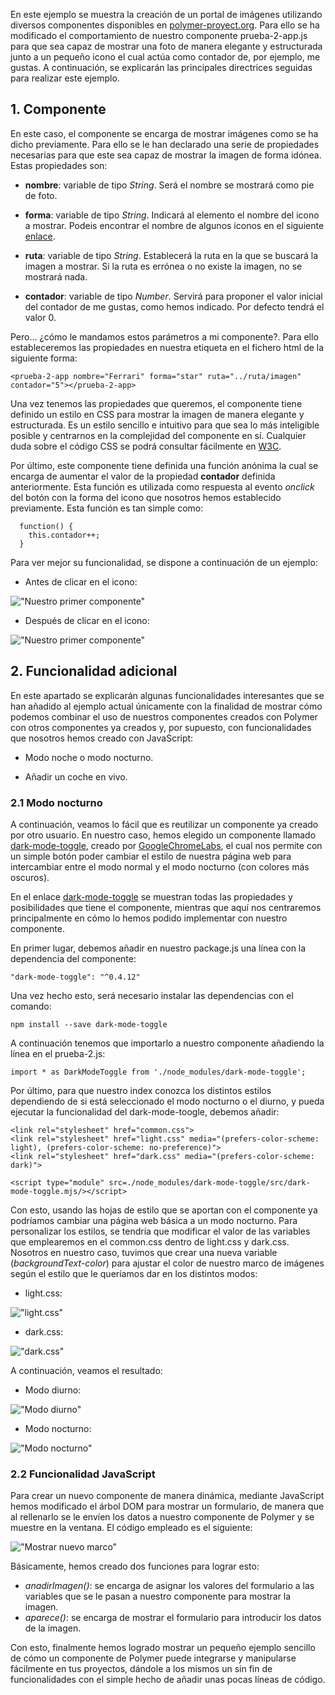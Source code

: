 
En este ejemplo se muestra la creación de un portal de imágenes utilizando diversos componentes disponibles en [polymer-proyect.org]. Para ello se ha modificado el comportamiento de nuestro componente prueba-2-app.js para que sea capaz de mostrar una foto de manera elegante y estructurada junto a un pequeño icono el cual actúa como contador de, por ejemplo, me gustas. A continuación, se explicarán las principales directrices seguidas para realizar este ejemplo.

[polymer-proyect.org]:https://www.polymer-project.org/

## 1. Componente

En este caso, el componente se encarga de mostrar imágenes como se ha dicho previamente. Para ello se le han declarado una serie de propiedades necesarias para que este sea capaz de mostrar la imagen de forma idónea. Estas propiedades son:

* **nombre**: variable de tipo *String*. Será el nombre se mostrará como pie de foto.

* **forma**: variable de tipo *String*. Indicará al elemento el nombre del icono a mostrar. Podeis encontrar el nombre de algunos iconos en el siguiente [enlace].

[enlace]:https://www.webcomponents.org/element/@polymer/iron-icons/demo/demo/index.html

* **ruta**: variable de tipo *String*. Establecerá la ruta en la que se buscará la imagen a mostrar. Si la ruta es errónea o no existe la imagen, no se mostrará nada.

* **contador**: variable de tipo *Number*. Servirá para proponer el valor inicial del contador de me gustas, como hemos indicado. Por defecto tendrá el valor 0.

Pero... ¿cómo le mandamos estos parámetros a mi componente?. Para ello estableceremos las propiedades en nuestra etiqueta en el fichero html de la siguiente forma:
```
<prueba-2-app nombre="Ferrari" forma="star" ruta="../ruta/imagen" contador="5"></prueba-2-app>
```

Una vez tenemos las propiedades que queremos, el componente tiene definido un estilo en CSS para mostrar la imagen de manera elegante y estructurada. Es un estilo sencillo e intuitivo para que sea lo más inteligible posible y centrarnos en la complejidad del componente en sí. Cualquier duda sobre el código CSS se podrá consultar fácilmente en [W3C].

[W3C]:https://www.w3schools.com/css/

Por último, este componente tiene definida una función anónima la cual se encarga de aumentar el valor de la propiedad **contador** definida anteriormente. Esta función es utilizada como respuesta al evento *onclick* del botón con la forma del icono que nosotros hemos establecido previamente. Esta función es tan simple como:
```
  function() {
    this.contador++;
  }
```
Para ver mejor su funcionalidad, se dispone a continuación de un ejemplo:
* Antes de clicar en el icono:

!["Nuestro primer componente"](images/click1.png "Antes de clicar")

* Después de clicar en el icono:

!["Nuestro primer componente"](images/click2.png "Después de clicar")

## 2. Funcionalidad adicional

En este apartado se explicarán algunas funcionalidades interesantes que se han añadido al ejemplo actual únicamente con la finalidad de mostrar cómo podemos combinar el uso de nuestros componentes creados con Polymer con otros componentes ya creados y, por supuesto, con funcionalidades que nosotros hemos creado con JavaScript:

* Modo noche o modo nocturno.

* Añadir un coche en vivo.

### 2.1 Modo nocturno

A continuación, veamos lo fácil que es reutilizar un componente ya creado por otro usuario. En nuestro caso, hemos elegido un componente llamado [dark-mode-toggle], creado por [GoogleChromeLabs], el cual nos permite con un simple botón poder cambiar el estilo de nuestra página web para intercambiar entre el modo normal y el modo nocturno (con colores más oscuros).

[dark-mode-toggle]: https://www.webcomponents.org/element/dark-mode-toggle
[GoogleChromeLabs]: https://www.webcomponents.org/author/GoogleChromeLabs

En el enlace [dark-mode-toggle] se muestran todas las propiedades y posibilidades que tiene el componente, mientras que aquí nos centraremos principalmente en cómo lo hemos podido implementar con nuestro componente.

En primer lugar, debemos añadir en nuestro package.js una línea con la dependencia del componente:
```
"dark-mode-toggle": "^0.4.12"
```
Una vez hecho esto, será necesario instalar las dependencias con el comando:
```
npm install --save dark-mode-toggle
```
A continuación tenemos que importarlo a nuestro componente añadiendo la línea en el prueba-2.js:
```
import * as DarkModeToggle from './node_modules/dark-mode-toggle';
```
Por último, para que nuestro index conozca los distintos estilos dependiendo de si está seleccionado el modo nocturno o el diurno, y pueda ejecutar la funcionalidad del dark-mode-toogle, debemos añadir:
```
<link rel="stylesheet" href="common.css">
<link rel="stylesheet" href="light.css" media="(prefers-color-scheme: light), (prefers-color-scheme: no-preference)">
<link rel="stylesheet" href="dark.css" media="(prefers-color-scheme: dark)">
    
<script type="module" src=./node_modules/dark-mode-toggle/src/dark-mode-toggle.mjs/></script>
```
Con esto, usando las hojas de estilo que se aportan con el componente ya podríamos cambiar una página web básica a un modo nocturno. Para personalizar los estilos, se tendría que modificar el valor de las variables que emplearemos en el common.css dentro de light.css y dark.css. Nosotros en nuestro caso, tuvimos que crear una nueva variable (*backgroundText-color*) para ajustar el color de nuestro marco de imágenes según el estilo que le queríamos dar en los distintos modos:

* light.css:

!["light.css"](images/lightstyle.png "Modo diurno")

* dark.css:

!["dark.css"](images/darkstyle.png "Modo nocturno")

A continuación, veamos el resultado:
* Modo diurno:

!["Modo diurno"](images/modo_diurno.jpg "Modo diurno")

* Modo nocturno:

!["Modo nocturno"](images/modo_nocturno.jpg "Modo nocturno")

### 2.2 Funcionalidad JavaScript

Para crear un nuevo componente de manera dinámica, mediante JavaScript hemos modificado el árbol DOM para mostrar un formulario, de manera que al rellenarlo se le envíen los datos a nuestro componente de Polymer y se muestre en la ventana. El código empleado es el siguiente:

!["Mostrar nuevo marco"](images/funcionalidadComponente.png "Generar marco dinámicamente")

Básicamente, hemos creado dos funciones para lograr esto:
* *anadirImagen()*: se encarga de asignar los valores del formulario a las variables que se le pasan a nuestro componente para mostrar la imagen.
* *aparece()*: se encarga de mostrar el formulario para introducir los datos de la imagen.

Con esto, finalmente hemos logrado mostrar un pequeño ejemplo sencillo de cómo un componente de Polymer puede integrarse y manipularse fácilmente en tus proyectos, dándole a los mismos un sin fin de funcionalidades con el simple hecho de añadir unas pocas líneas de código. 
